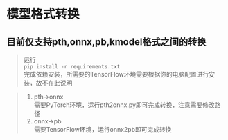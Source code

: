 # 模型格式转换
## 目前仅支持pth,onnx,pb,kmodel格式之间的转换
>运行  
> `pip install -r requirements.txt`  
> 完成依赖安装，所需要的TensorFlow环境需要根据你的电脑配置进行安装，故不在此说明

>1. pth->onnx  
  需要PyTorch环境，运行pth2onnx.py即可完成转换，注意需要修改路径
>2. onnx->pb  
  需要TensorFlow环境，运行onnx2pb即可完成转换